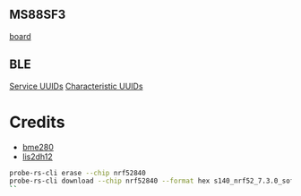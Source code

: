 ## MS88SF3

[board](https://www.minew.com/uploads/MS88SF3_V1.1-nRF52840-Datasheet.pdf)

## BLE

[Service UUIDs](https://bitbucket.org/bluetooth-SIG/public/src/main/assigned_numbers/uuids/service_uuids.yaml)
[Characteristic UUIDs](https://bitbucket.org/bluetooth-SIG/public/src/main/assigned_numbers/uuids/characteristic_uuids.yaml)

# Credits
- [bme280](https://github.com/VersBinarii/bme280-rs)
- [lis2dh12](https://github.com/tkeksa/lis2dh12)

```bash
probe-rs-cli erase --chip nrf52840
probe-rs-cli download --chip nrf52840 --format hex s140_nrf52_7.3.0_softdevice.hex
``